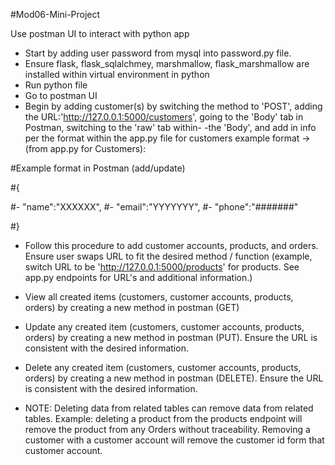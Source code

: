 #Mod06-Mini-Project
 
Use postman UI to interact with python app

- Start by adding user password from mysql into password.py file.
- Ensure flask, flask_sqlalchmey, marshmallow, flask_marshmallow are installed within virtual environment in python
- Run python file
- Go to postman UI
- Begin by adding customer(s) by switching the method to 'POST', adding the URL:'http://127.0.0.1:5000/customers', going to the 'Body' tab in Postman, switching to the 'raw' tab within- 
-the 'Body', and add in info per the format within the app.py file for customers example format 
-> (from app.py for Customers):

#Example format in Postman (add/update)

#{

#-     "name":"XXXXXX",
#-     "email":"YYYYYYY",
#-     "phone":"#######"

#}

- Follow this procedure to add customer accounts, products, and orders. Ensure user swaps URL to fit the desired method / function (example, switch URL to be 'http://127.0.0.1:5000/products' for products. See app.py endpoints for URL's and additional information.)
- View all created items (customers, customer accounts, products, orders) by creating a new method in postman (GET)
- Update any created item (customers, customer accounts, products, orders) by creating a new method in postman (PUT). Ensure the URL is consistent with the desired information. 
- Delete any created item (customers, customer accounts, products, orders) by creating a new method in postman (DELETE). Ensure the URL is consistent with the desired information. 

- NOTE: Deleting data from related tables can remove data from related tables. Example: deleting a product from the products endpoint will remove the product from any Orders without traceability. Removing a customer with a customer account will remove the customer id form that customer account. 

